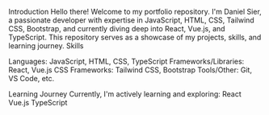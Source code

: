 Introduction
Hello there! Welcome to my portfolio repository. I'm Daniel Sier, a passionate developer with expertise in JavaScript, HTML, CSS, Tailwind CSS, Bootstrap, and currently diving deep into React, Vue.js, and TypeScript. This repository serves as a showcase of my projects, skills, and learning journey.
Skills

Languages: JavaScript, HTML, CSS, TypeScript
Frameworks/Libraries: React, Vue.js
CSS Frameworks: Tailwind CSS, Bootstrap
Tools/Other: Git, VS Code, etc.

Learning Journey
Currently, I'm actively learning and exploring:
React 
Vue.js 
TypeScript 
